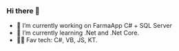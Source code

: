 ### Hi there 👋





- 🔭 I’m currently working on FarmaApp C# + SQL Server
- 🌱 I’m currently learning .Net and .Net Core.
- 👨‍💻 Fav tech: C#, VB, JS, KT.
<!--
**BrunoMazzocchi/BrunoMazzocchi** is a ✨ _special_ ✨ repository because its `README.md` (this file) appears on your GitHub profile.

Here are some ideas to get you started:

- 👯 I’m looking to collaborate on ...
- 🤔 I’m looking for help with ...
- 💬 Ask me about ...
- 📫 How to reach me: ...
- 😄 Pronouns: ...
- ⚡ Fun fact: ...
-->
